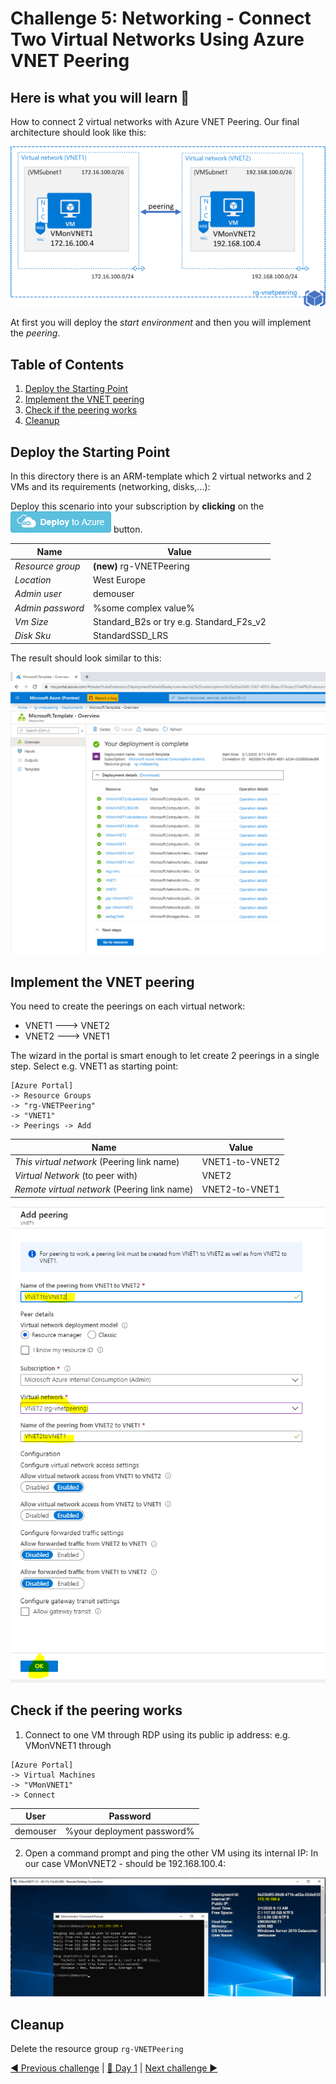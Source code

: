 # Challenge 5: Networking - Connect Two Virtual Networks Using Azure VNET Peering

## Here is what you will learn 🎯

How to connect 2 virtual networks with Azure VNET Peering. Our final architecture should look like this:

![Final architecture](./images/vnetpeeringarchitecture.png)  

At first you will deploy the _start environment_ and then you will implement the _peering_.

## Table of Contents

1. [Deploy the Starting Point](#deploy-the-starting-point)
2. [Implement the VNET peering](#implement-the-vnet-peering)
3. [Check if the peering works](#check-if-the-peering-works)
4. [Cleanup](#cleanup)

## Deploy the Starting Point

In this directory there is an ARM-template which 2 virtual networks and 2 VMs and its requirements (networking, disks,...):  

Deploy this scenario into your subscription by **clicking** on the  
<a href="https://portal.azure.com/#create/Microsoft.Template/uri/https%3A%2F%2Fraw.githubusercontent.com%2Fazuredevcollege%2Ftrainingdays%2Fmaster%2Fday1%2Fchallenge-05%2Fchallengestart%2Fchallengestart.json"><img src="./challengestart/deploytoazure.png"/></a> button.

| Name | Value |
|---|---|
| _Resource group_  |  **(new)** rg-VNETPeering |
| _Location_  |  West Europe |
| _Admin user_  |  demouser |
| _Admin password_  |  %some complex value% |
| _Vm Size_  |  Standard_B2s  or try e.g. Standard_F2s_v2|
| _Disk Sku_  |  StandardSSD_LRS |  
  
The result should look similar to this:

![Deployment result](./images/armdeploymentresult.png)  

## Implement the VNET peering

You need to create the peerings on each virtual network:  

- VNET1 ---> VNET2
- VNET2 ---> VNET1  

The wizard in the portal is smart enough to let create 2 peerings in a single step. Select e.g. VNET1 as starting point:

```
[Azure Portal] 
-> Resource Groups 
-> "rg-VNETPeering" 
-> "VNET1" 
-> Peerings -> Add
```  

| Name | Value |
|---|---|
| _This virtual network_ (Peering link name)|  VNET1-to-VNET2 |
| _Virtual Network_ (to peer with) | VNET2 |
| _Remote virtual network_  (Peering link name)  | VNET2-to-VNET1 |

![VNET Peering settings](./images/vnetpeeringsettings.png)
  
## Check if the peering works

1. Connect to one VM through RDP using its public ip address: e.g. VMonVNET1 through

  ```
  [Azure Portal] 
  -> Virtual Machines 
  -> "VMonVNET1" 
  -> Connect
  ```

  | User | Password |
  |---|---|
  | demouser | %your deployment password% |
  
2. Open a command prompt and ping the other VM using its internal IP: In our case VMonVNET2 - should be 192.168.100.4:
  
  ![VNET Peering ping test](./images/vnetpeeringtest.png)

## Cleanup

Delete the resource group `rg-VNETPeering`

[◀ Previous challenge](../challenge-04/README.md) | [🔼 Day 1](../README.md) | [Next challenge ▶](../challenge-06/README.md)
